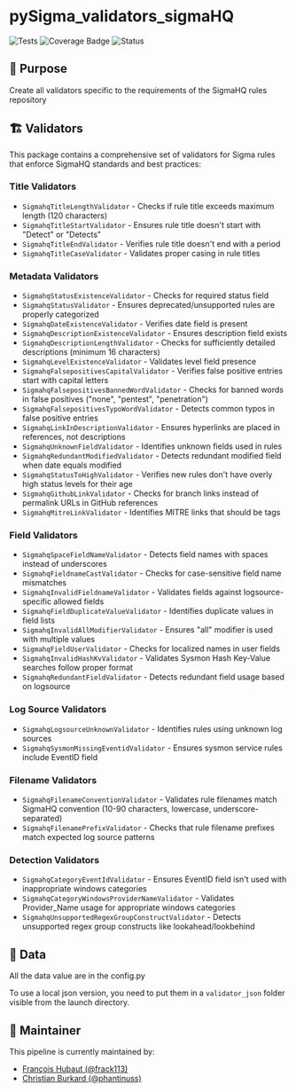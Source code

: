 # pySigma_validators_sigmaHQ

![Tests](https://github.com/SigmaHQ/pySigma-validators-sigmaHQ/actions/workflows/test.yml/badge.svg)
![Coverage Badge](https://img.shields.io/endpoint?url=https://gist.githubusercontent.com/frack113/b27ee1cbe964fb1a299cc20c3403f8c8/raw/pySigma-validators-sigmaHQ.json)
![Status](https://img.shields.io/badge/Status-pre--release-orange)

## 🌟 Purpose

Create all validators specific to the requirements of the SigmaHQ rules repository

## 🏗️ Validators

This package contains a comprehensive set of validators for Sigma rules that enforce SigmaHQ standards and best practices:

### Title Validators
- `SigmahqTitleLengthValidator` - Checks if rule title exceeds maximum length (120 characters)
- `SigmahqTitleStartValidator` - Ensures rule title doesn't start with "Detect" or "Detects"
- `SigmahqTitleEndValidator` - Verifies rule title doesn't end with a period
- `SigmahqTitleCaseValidator` - Validates proper casing in rule titles

### Metadata Validators
- `SigmahqStatusExistenceValidator` - Checks for required status field
- `SigmahqStatusValidator` - Ensures deprecated/unsupported rules are properly categorized
- `SigmahqDateExistenceValidator` - Verifies date field is present
- `SigmahqDescriptionExistenceValidator` - Ensures description field exists
- `SigmahqDescriptionLengthValidator` - Checks for sufficiently detailed descriptions (minimum 16 characters)
- `SigmahqLevelExistenceValidator` - Validates level field presence
- `SigmahqFalsepositivesCapitalValidator` - Verifies false positive entries start with capital letters
- `SigmahqFalsepositivesBannedWordValidator` - Checks for banned words in false positives ("none", "pentest", "penetration")
- `SigmahqFalsepositivesTypoWordValidator` - Detects common typos in false positive entries
- `SigmahqLinkInDescriptionValidator` - Ensures hyperlinks are placed in references, not descriptions
- `SigmahqUnknownFieldValidator` - Identifies unknown fields used in rules
- `SigmahqRedundantModifiedValidator` - Detects redundant modified field when date equals modified
- `SigmahqStatusToHighValidator` - Verifies new rules don't have overly high status levels for their age
- `SigmahqGithubLinkValidator` - Checks for branch links instead of permalink URLs in GitHub references
- `SigmahqMitreLinkValidator` - Identifies MITRE links that should be tags

### Field Validators
- `SigmahqSpaceFieldNameValidator` - Detects field names with spaces instead of underscores
- `SigmahqFieldnameCastValidator` - Checks for case-sensitive field name mismatches
- `SigmahqInvalidFieldnameValidator` - Validates fields against logsource-specific allowed fields
- `SigmahqFieldDuplicateValueValidator` - Identifies duplicate values in field lists
- `SigmahqInvalidAllModifierValidator` - Ensures "all" modifier is used with multiple values
- `SigmahqFieldUserValidator` - Checks for localized names in user fields
- `SigmahqInvalidHashKvValidator` - Validates Sysmon Hash Key-Value searches follow proper format
- `SigmahqRedundantFieldValidator` - Detects redundant field usage based on logsource

### Log Source Validators
- `SigmahqLogsourceUnknownValidator` - Identifies rules using unknown log sources
- `SigmahqSysmonMissingEventidValidator` - Ensures sysmon service rules include EventID field

### Filename Validators
- `SigmahqFilenameConventionValidator` - Validates rule filenames match SigmaHQ convention (10-90 characters, lowercase, underscore-separated)
- `SigmahqFilenamePrefixValidator` - Checks that rule filename prefixes match expected log source patterns

### Detection Validators
- `SigmahqCategoryEventIdValidator` - Ensures EventID field isn't used with inappropriate windows categories
- `SigmahqCategoryWindowsProviderNameValidator` - Validates Provider_Name usage for appropriate windows categories
- `SigmahqUnsupportedRegexGroupConstructValidator` - Detects unsupported regex group constructs like lookahead/lookbehind

## 🧬 Data

All the data value are in the config.py

To use a local json version, you need to put them in a `validator_json` folder visible from the launch directory.

## 📜 Maintainer

This pipeline is currently maintained by:

* [François Hubaut (@frack113)](https://twitter.com/frack113)
* [Christian Burkard (@phantinuss)](https://twitter.com/phantinuss)
